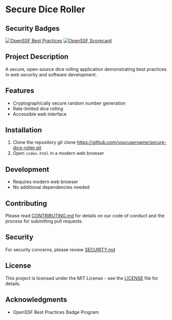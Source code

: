 # Secure Dice Roller

## Security Badges
[![OpenSSF Best Practices](https://www.bestpractices.dev/projects/CEN3078Lab4/badge)](https://www.bestpractices.dev/projects/CEN3078Lab4)
[![OpenSSF Scorecard](https://api.scorecard.dev/v1/badge/github.com/fishishish/open-ssf-scorecard-demo)](https://scorecard.dev)

## Project Description
A secure, open-source dice rolling application demonstrating best practices in web security and software development.

## Features
- Cryptographically secure random number generation
- Rate-limited dice rolling
- Accessible web interface

## Installation
1. Clone the repository
    git clone https://github.com/yourusername/secure-dice-roller.git
2. Open `index.html` in a modern web browser

## Development
- Requires modern web browser
- No additional dependencies needed

## Contributing
Please read [CONTRIBUTING.md](CONTRIBUTING.md) for details on our code of conduct and the process for submitting pull requests.

## Security
For security concerns, please review [SECURITY.md](SECURITY.md)

## License
This project is licensed under the MIT License - see the [LICENSE](LICENSE) file for details.

## Acknowledgments
- OpenSSF Best Practices Badge Program